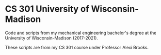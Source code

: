 # CS 301 University of Wisconsin-Madison

Code and scripts from my mechanical engineering bachelor's degree at the University of Wisconsin-Madison (2017-2021).

These scripts are from my CS 301 course under Professor Alexi Brooks.

